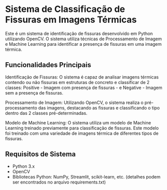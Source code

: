 # Sistema de Classificação de Fissuras em Imagens Térmicas

  Este é um sistema de identificação de fissuras desenvolvido em Python utilizando OpenCV. 
  O sistema utiliza técnicas de Processamento de Imagem e Machine Learning para identificar a presença de fissuras em uma imagem térmica.

## Funcionalidades Principais
Identificação de Fissuras: O sistema é capaz de analisar imagens térmicas contendo ou não fissuras em estruturas de concreto e classificar de 2 classes: Positive - Imagem com presença de fissuras - e Negative - Imagem sem a presença de fissuras.

Processamento de Imagem: Utilizando OpenCV, o sistema realiza o pré-processamento das imagens, destacando as fissuras e classificando o tipo dentro das 2 classes pré-determinadas.

Modelo de Machine Learning: O sistema utiliza um modelo de Machine Learning treinado previamente para classificação de fissuras. Este modelo foi treinado com uma variedade de imagens térmica de diferentes tipos de fissuras.

## Requisitos de Sistema
- Python 3.x
- OpenCV
- Bibliotecas Python: NumPy, Streamlit, scikit-learn, etc. (detalhes podem ser encontrados no arquivo requirements.txt)
